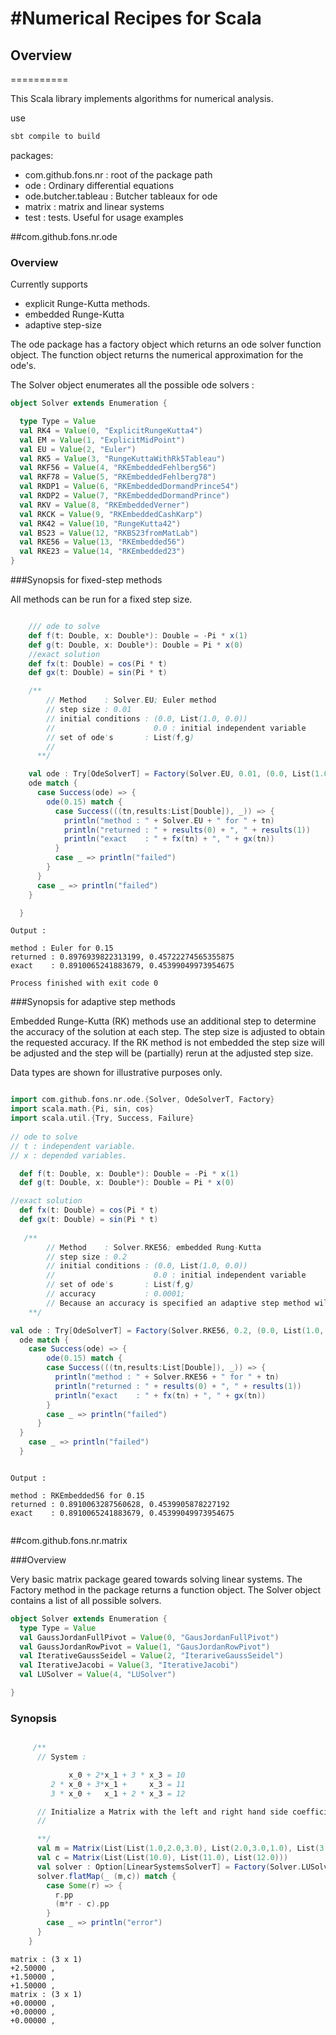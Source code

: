 #Numerical Recipes for Scala
==========
## Overview
==========

This Scala library implements algorithms for numerical analysis.


use 
```scala
sbt compile to build
```

packages: 

* com.github.fons.nr : root of the package path
* ode : Ordinary differential equations
* ode.butcher.tableau : Butcher tableaux for ode
* matrix : matrix and linear systems
* test : tests. Useful for usage examples  


##com.github.fons.nr.ode

### Overview

Currently supports 

* explicit Runge-Kutta methods.
* embedded Runge-Kutta 
* adaptive step-size 

The ode package has a factory object which returns an ode solver function object. The function object returns the numerical approximation for the ode's.

The Solver object enumerates all the possible ode solvers :
```scala
object Solver extends Enumeration {

  type Type = Value
  val RK4 = Value(0, "ExplicitRungeKutta4")
  val EM = Value(1, "ExplicitMidPoint")
  val EU = Value(2, "Euler")
  val RK5 = Value(3, "RungeKuttaWithRk5Tableau")
  val RKF56 = Value(4, "RKEmbeddedFehlberg56")
  val RKF78 = Value(5, "RKEmbeddedFehlberg78")
  val RKDP1 = Value(6, "RKEmbeddedDormandPrince54")
  val RKDP2 = Value(7, "RKEmbeddedDormandPrince")
  val RKV = Value(8, "RKEmbeddedVerner")
  val RKCK = Value(9, "RKEmbeddedCashKarp")
  val RK42 = Value(10, "RungeKutta42")
  val BS23 = Value(12, "RKBS23fromMatLab")
  val RKE56 = Value(13, "RKEmbedded56")
  val RKE23 = Value(14, "RKEmbedded23")
}
```

###Synopsis for fixed-step methods

All methods can be run for a fixed step size.

```scala

    /// ode to solve
    def f(t: Double, x: Double*): Double = -Pi * x(1)
    def g(t: Double, x: Double*): Double = Pi * x(0)
    //exact solution
    def fx(t: Double) = cos(Pi * t)
    def gx(t: Double) = sin(Pi * t)

    /**
        // Method    : Solver.EU; Euler method
        // step size : 0.01
        // initial conditions : (0.0, List(1.0, 0.0))
        //                      0.0 : initial independent variable
        // set of ode's       : List(f,g)
        //
      **/

    val ode : Try[OdeSolverT] = Factory(Solver.EU, 0.01, (0.0, List(1.0, 0.0)), List(f, g))
    ode match {
      case Success(ode) => {
        ode(0.15) match {
          case Success(((tn,results:List[Double]), _)) => {
            println("method : " + Solver.EU + " for " + tn)
            println("returned : " + results(0) + ", " + results(1))
            println("exact    : " + fx(tn) + ", " + gx(tn))
          }
          case _ => println("failed")
        }
      }
      case _ => println("failed")
    }

  }

```

```
Output :

method : Euler for 0.15
returned : 0.8976939822313199, 0.45722274565355875
exact    : 0.8910065241883679, 0.45399049973954675

Process finished with exit code 0

```

###Synopsis for adaptive step methods

Embedded Runge-Kutta (RK) methods use an additional step to determine the accuracy of the solution at each step. The step size is adjusted to obtain the requested accuracy.
If the RK method is not embedded the step size will be adjusted and the step will be (partially) rerun at the adjusted step size.

Data types are shown for illustrative purposes only. 

```scala

import com.github.fons.nr.ode.{Solver, OdeSolverT, Factory}
import scala.math.{Pi, sin, cos}
import scala.util.{Try, Success, Failure}
 
// ode to solve
// t : independent variable. 
// x : depended variables.

  def f(t: Double, x: Double*): Double = -Pi * x(1)
  def g(t: Double, x: Double*): Double = Pi * x(0)

//exact solution
  def fx(t: Double) = cos(Pi * t)
  def gx(t: Double) = sin(Pi * t)
  
   /**
        // Method    : Solver.RKE56; embedded Rung-Kutta
        // step size : 0.2
        // initial conditions : (0.0, List(1.0, 0.0))
        //                      0.0 : initial independent variable
        // set of ode's       : List(f,g)
        // accuracy           : 0.0001;
        // Because an accuracy is specified an adaptive step method will be used.
    **/

val ode : Try[OdeSolverT] = Factory(Solver.RKE56, 0.2, (0.0, List(1.0, 0.0)), List(f, g), 0.00001)
  ode match {
    case Success(ode) => {
        ode(0.15) match {
        case Success(((tn,results:List[Double]), _)) => {
          println("method : " + Solver.RKE56 + " for " + tn)
          println("returned : " + results(0) + ", " + results(1))
          println("exact    : " + fx(tn) + ", " + gx(tn))
        }
        case _ => println("failed")
      }
  }
    case _ => println("failed")
  }

```

```

Output :

method : RKEmbedded56 for 0.15
returned : 0.8910063287560628, 0.4539905878227192 
exact    : 0.8910065241883679, 0.45399049973954675


```

##com.github.fons.nr.matrix

###Overview

Very basic matrix package geared towards solving linear systems. The Factory method in the package returns a function object. The Solver object contains a list of all possible solvers.

```scala
object Solver extends Enumeration {
  type Type = Value
  val GaussJordanFullPivot = Value(0, "GausJordanFullPivot")
  val GaussJordanRowPivot = Value(1, "GausJordanRowPivot")
  val IterativeGaussSeidel = Value(2, "IterariveGaussSeidel")
  val IterativeJacobi = Value(3, "IterativeJacobi")
  val LUSolver = Value(4, "LUSolver")

}
```

### Synopsis

```scala

     /**
      // System :

             x_0 + 2*x_1 + 3 * x_3 = 10
         2 * x_0 + 3*x_1 +     x_3 = 11
         3 * x_0 +   x_1 + 2 * x_3 = 12

      // Initialize a Matrix with the left and right hand side coefficients of
      //

      **/
      val m = Matrix(List(List(1.0,2.0,3.0), List(2.0,3.0,1.0), List(3.0,1.0,2.0)))
      val c = Matrix(List(List(10.0), List(11.0), List(12.0)))
      val solver : Option[LinearSystemsSolverT] = Factory(Solver.LUSolver)
      solver.flatMap(_ (m,c)) match {
        case Some(r) => {
          r.pp
          (m*r - c).pp
        }
        case _ => println("error")
      }
    }

```

```
matrix : (3 x 1)
+2.50000 , 
+1.50000 , 
+1.50000 , 
matrix : (3 x 1)
+0.00000 , 
+0.00000 , 
+0.00000 , 

```

